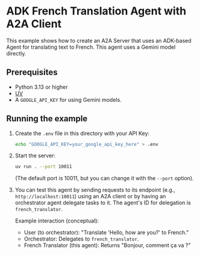 # ADK French Translation Agent with A2A Client

This example shows how to create an A2A Server that uses an ADK-based Agent for translating text to French. This agent uses a Gemini model directly.

## Prerequisites

- Python 3.13 or higher
- [UV](https://docs.astral.sh/uv/)
- A `GOOGLE_API_KEY` for using Gemini models.

## Running the example

1.  Create the `.env` file in this directory with your API Key:

    ```bash
    echo "GOOGLE_API_KEY=your_google_api_key_here" > .env
    ```

2.  Start the server:

    ```sh
    uv run . --port 10011
    ```
    (The default port is 10011, but you can change it with the `--port` option).

3.  You can test this agent by sending requests to its endpoint (e.g., `http://localhost:10011`) using an A2A client or by having an orchestrator agent delegate tasks to it. The agent's ID for delegation is `french_translator`.

    Example interaction (conceptual):
    - User (to orchestrator): "Translate 'Hello, how are you?' to French."
    - Orchestrator: Delegates to `french_translator`.
    - French Translator (this agent): Returns "Bonjour, comment ça va ?"
